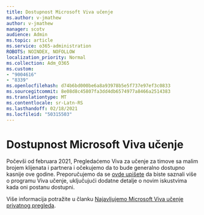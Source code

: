 ```yaml
---
title: Dostupnost Microsoft Viva učenje
ms.author: v-jmathew
author: v-jmathew
manager: scotv
audience: Admin
ms.topic: article
ms.service: o365-administration
ROBOTS: NOINDEX, NOFOLLOW
localization_priority: Normal
ms.collection: Adm_O365
ms.custom:
- "9004616"
- "8339"
ms.openlocfilehash: d74b6bd000be6a8a93978b5e5f737e97ef3c0833
ms.sourcegitcommit: 8e08d8c45807fa3dd4db6574977a8466a2514383
ms.translationtype: MT
ms.contentlocale: sr-Latn-RS
ms.lasthandoff: 02/18/2021
ms.locfileid: "50315503"
---
```

# <a name="microsoft-viva-learning-availability"></a>Dostupnost Microsoft Viva učenje

Počevši od februara 2021, Pregledaćemo Viva za učenje za timove sa malim brojem klijenata i partnera i očekujemo da to bude generalno dostupno kasnije ove godine. Preporučujemo da se [ovde upišete](https://aka.ms/VivaLearningSignup) da biste saznali više o programu Viva učenje, uključujući dodatne detalje o novim iskustvima kada oni postanu dostupni.

Više informacija potražite u članku [Najavljujemo Microsoft Viva učenje privatnog pregleda](https://techcommunity.microsoft.com/t5/microsoft-viva-blog/announcing-microsoft-viva-learning-private-preview/ba-p/2107023).
